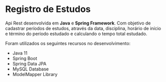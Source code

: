 <h1>Registro de Estudos</h1>
<p>Api Rest desenvolvida em <b>Java</b> e <b>Spring Framework</b>. Com objetivo de cadastrar períodos de estudos, através da data, disciplina, horário de início e término do período estudado e calculando o tempo total estudado.</p>
<p>Foram utilizados os seguintes recursos no desenvolvimento: </p>
<ul>
<li>Java 11</li>
<li>Spring Boot</li>
<li>Spring Data JPA</li>
<li>MySQL Database</li>
<li>ModelMapper Library</li>
</ul>
